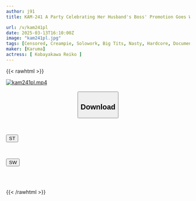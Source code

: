 ```yaml
---
author: j91
title: KAM-241 A Party Celebrating Her Husband's Boss' Promotion Goes Wild. NTR Beautiful Mature Wife Home Party. Drunk Busty Mature Wife Lets Loose Her Lewd Side And Does It Like Crazy. Reiko Kobayakawa

url: /v/kam241pl
date: 2025-03-13T16:10:00Z
image: "kam241pl.jpg"
tags: [Censored, Creampie, Solowork, Big Tits, Nasty, Hardcore, Documentary, Mature Woman	]
maker: [Karuma]
actress: [ Kobayakawa Reiko ]
---
```



{{< rawhtml >}}

<div class="video" data-videoid="WbpDwbeOr1sQ3m">
    <a href="javascript:;">
        <img src="/v/kam241pl/kam241pl.jpg" width="WIDTH" height="HEIGHT" alt="kam241pl.mp4" loading="lazy">
    </a>
</div>

<script type="text/javascript" src="https://j91.asia/asset/on-demand-st.js"></script>

<br>
  <link rel="stylesheet" href="https://j91.asia/asset/bs5.css">
  
  <center>
  <button class="btn btn-primary" type="button" data-bs-toggle="collapse" data-bs-target=".multi-collapse" aria-expanded="false" aria-controls="multiCollapseExample1 multiCollapseExample2"><h2>Download</h2></button></center>
</p>
<div class="row">
  <div class="col">
    <div class="collapse multi-collapse" id="multiCollapseExample1">
      <div class="card card-body">
	      	      <br>
<div class="buttons">  
<p><a href="/v/kam241pl/st.html" target="_blank"><button class="btn-hover color-3"><i class="fa fa-download"></i> ST</button></a></p></div>
    </div>
  </div>
</div>
  <div class="col">
    <div class="collapse multi-collapse" id="multiCollapseExample2">
      <div class="card card-body">
	      <br>
<div class="buttons">
<p><a href="/v/kam241pl/sw.html" target="_blank"><button class="btn-hover color-2"><i class="fa fa-download"></i> SW</button></a></p></div>
<br><br>
      </div>
    </div>
  </div>
</div>

{{< /rawhtml >}}